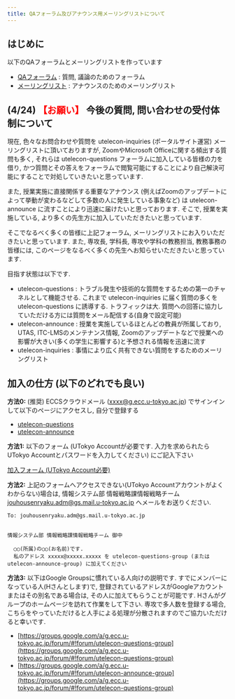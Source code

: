 ```yaml
---
title: QAフォーラム及びアナウンス用メーリングリストについて
---
```


はじめに
---------------------------

以下のQAフォーラムとメーリングリストを作っています

* [QAフォーラム](https://groups.google.com/a/g.ecc.u-tokyo.ac.jp/forum/#!forum/utelecon-questions-group) : 質問, 議論のためのフォーラム
* [メーリングリスト](https://groups.google.com/a/g.ecc.u-tokyo.ac.jp/forum/#!forum/utelecon-announce-group) : アナウンスのためのメーリングリスト

(4/24) <font color="red">【お願い】</font> 今後の質問, 問い合わせの受付体制について
---------------------------

現在, 色々なお問合わせや質問を utelecon-inquiries (ポータルサイト運営) メーリングリストに頂いておりますが, ZoomやMicrosoft Officeに関する頻出する質問も多く, それらは utelecon-questions フォーラムに加入している皆様の力を借り, かつ質問とその答えをフォーラムで閲覧可能にすることにより自己解決可能にすることで対処していきたいと思っています.

また, 授業実施に直接関係する重要なアナウンス (例えばZoomのアップデートによって挙動が変わるなどして多数の人に発生している事象など) は utelecon-announce に流すことにより迅速に届けたいと思っております. そこで, 授業を実施している, より多くの先生方に加入していただきたいと思っています.

そこでなるべく多くの皆様に上記フォーラム, メーリングリストにお入りいただきたいと思っています.
また, 専攻長, 学科長, 専攻や学科の教務担当, 教務事務の皆様には, このページをなるべく多くの先生へお知らせいただきたいと思っています.

目指す状態は以下です.

  * utelecon-questions : トラブル発生や技術的な質問をするための第一のチャネルとして機能させる. これまで utelecon-inquiries に届く質問の多くを utelecon-questions に誘導する. トラフィックは大. 質問への回答に協力していただける方には質問をメール配信する(自身で設定可能)
  * utelecon-announce : 授業を実施しているほとんどの教員が所属しており, UTAS, ITC-LMSのメンテナンス情報, Zoomのアップデートなどで授業への影響が大きい(多くの学生に影響する)と予想される情報を迅速に流す
  * utelecon-inquiries : 事情により広く共有できない質問をするためのメーリングリスト

加入の仕方 (以下のどれでも良い)
---------------------------

**方法0:** (推奨) ECCSクラウドメール (xxxx@g.ecc.u-tokyo.ac.jp) でサインインして以下のページにアクセスし, 自分で登録する

* [utelecon-questions](https://groups.google.com/a/g.ecc.u-tokyo.ac.jp/forum/#!forum/utelecon-questions-group)
* [utelecon-announce](https://groups.google.com/a/g.ecc.u-tokyo.ac.jp/forum/#!forum/utelecon-announce-group)

**方法1:** 以下のフォーム (UTokyo Accountが必要です. 入力を求められたらUTokyo Accountとパスワードを入力してください) にご記入下さい

<a href="https://forms.office.com/Pages/ResponsePage.aspx?id=T6978HAr10eaAgh1yvlMhI_ifmf7qdFDpTYBBcm0ltJUMFJEVjVPVFdVM0VZNUlVRlNJRk5ROU9OSC4u" target="_blank"> 加入フォーム (UTokyo Account必要) </a>

**方法2:** 上記のフォームへアクセスできない(UTokyo Accountアカウントがよくわからない)場合は, 情報システム部 情報戦略課情報戦略チーム  jouhousenryaku.adm@gs.mail.u-tokyo.ac.jp へメールをお送りください.

```
To: jouhousenryaku.adm@gs.mail.u-tokyo.ac.jp


情報システム部 情報戦略課情報戦略チーム 御中

  ◯◯(所属)の◯◯(お名前)です.
  私のアドレス xxxxx@xxxxx.xxxxx を utelecon-questions-group (またはutelecon-announce-group) に加えてください
```

**方法3:** 以下はGoogle Groupsに慣れている人向けの説明です. すでにメンバーになっている人(Hさんとします)で, 登録されているアドレスがGoogleアカウントまたはその別名である場合は, その人に加えてもらうことが可能です. Hさんがグループのホームページを訪れて作業をして下さい. 専攻で多人数を登録する場合, こちらをやっていただけると人手による処理が分散されますのでご協力いただけると幸いです.

* [https://groups.google.com/a/g.ecc.u-tokyo.ac.jp/forum/#!forum/utelecon-questions-group](https://groups.google.com/a/g.ecc.u-tokyo.ac.jp/forum/#!forum/utelecon-questions-group)
* [https://groups.google.com/a/g.ecc.u-tokyo.ac.jp/forum/#!forum/utelecon-announce-group](https://groups.google.com/a/g.ecc.u-tokyo.ac.jp/forum/#!forum/utelecon-questions-group)


